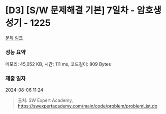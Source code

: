 # [D3] [S/W 문제해결 기본] 7일차 - 암호생성기 - 1225 

[문제 링크](https://swexpertacademy.com/main/code/problem/problemDetail.do?contestProbId=AV14uWl6AF0CFAYD) 

### 성능 요약

메모리: 45,052 KB, 시간: 111 ms, 코드길이: 809 Bytes

### 제출 일자

2024-08-06 11:24



> 출처: SW Expert Academy, https://swexpertacademy.com/main/code/problem/problemList.do